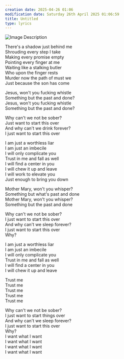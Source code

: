 ```yaml
---
creation date: 2025-04-26 01:06
modification date: Saturday 26th April 2025 01:06:59
title: Untitled
type: lyrics
---
```

![Image Description](/darthpedro-obsidian/images/Pasted%20image%2020250426010733.png)

There's a shadow just behind me  
Shrouding every step I take  
Making every promise empty  
Pointing every finger at me  
Waiting like a stalking butler  
Who upon the finger rests  
Murder now the path of must we  
Just because the son has come

Jesus, won't you fucking whistle  
Something but the past and done?  
Jesus, won't you fucking whistle  
Something but the past and done?

Why can't we not be sober?  
Just want to start this over  
And why can't we drink forever?  
I just want to start this over

I am just a worthless liar  
I am just an imbecile  
I will only complicate you  
Trust in me and fall as well  
I will find a center in you  
I will chew it up and leave  
I will work to elevate you  
Just enough to bring you down

Mother Mary, won't you whisper?  
Something but what's past and done  
Mother Mary, won't you whisper?  
Something but the past and done

Why can't we not be sober?  
I just want to start this over  
And why can't we sleep forever?  
I just want to start this over  
Why?

I am just a worthless liar  
I am just an imbecile  
I will only complicate you  
Trust in me and fall as well  
I will find a center in you  
I will chew it up and leave

Trust me  
Trust me  
Trust me  
Trust me  
Trust me

Why can't we not be sober?  
I just want to start things over  
And why can't we sleep forever?  
I just want to start this over  
Why?  
I want what I want  
I want what I want  
I want what I want  
I want what I want